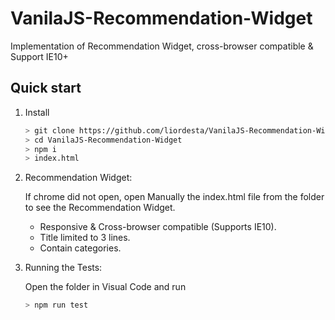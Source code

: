 # VanilaJS-Recommendation-Widget
Implementation of Recommendation Widget, cross-browser compatible &amp; Support IE10+


## Quick start

1. Install

    ```bash
    > git clone https://github.com/liordesta/VanilaJS-Recommendation-Widget.git
    > cd VanilaJS-Recommendation-Widget
    > npm i
    > index.html
    ```

2. Recommendation Widget:

    If chrome did not open, open Manually the index.html file from the folder to see the Recommendation Widget.
    - Responsive & Cross-browser compatible (Supports IE10).
    - Title limited to 3 lines.
    - Contain categories.

3. Running the Tests:

    Open the folder in Visual Code and run
    ```bash
    > npm run test
    ```
